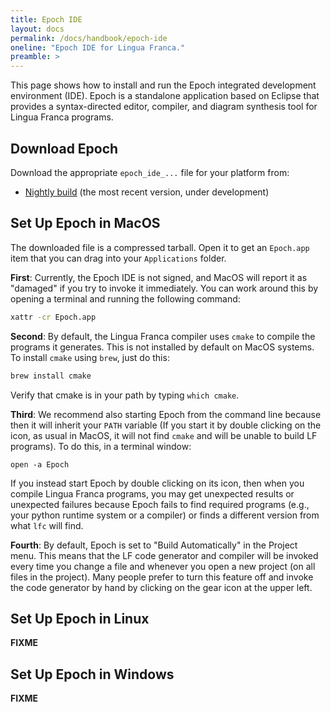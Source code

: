 ```yaml
---
title: Epoch IDE
layout: docs
permalink: /docs/handbook/epoch-ide
oneline: "Epoch IDE for Lingua Franca."
preamble: >
---
```


This page shows how to install and run the Epoch integrated development environment (IDE). Epoch is a standalone application based on Eclipse that provides a syntax-directed editor, compiler, and diagram synthesis tool for Lingua Franca programs.

## Download Epoch

Download the appropriate `epoch_ide_...` file for your platform from:

- [Nightly build](https://github.com/lf-lang/lingua-franca/releases/tag/nightly) (the most recent version, under development)

## Set Up Epoch in MacOS

The downloaded file is a compressed tarball. Open it to get an `Epoch.app` item that you can drag into your `Applications` folder.

**First**: Currently, the Epoch IDE is not signed, and MacOS will report it as "damaged" if you try to invoke it immediately. You can work around this by opening a terminal and running the following command:

```sh
xattr -cr Epoch.app
```

**Second**: By default, the Lingua Franca compiler uses `cmake` to compile the programs it generates. This is not installed by default on MacOS systems. To install `cmake` using `brew`, just do this:

```sh
brew install cmake
```

Verify that cmake is in your path by typing `which cmake`.

**Third**: We recommend also starting Epoch from the command line because then it will inherit your `PATH` variable (If you start it by double clicking on the icon, as usual in MacOS, it will not find `cmake` and will be unable to build LF programs). To do this, in a terminal window:

```
open -a Epoch
```

If you instead start Epoch by double clicking on its icon, then when you compile Lingua Franca programs, you may get unexpected results or unexpected failures because Epoch fails to find required programs (e.g., your python runtime system or a compiler) or finds a different version from what `lfc` will find.

**Fourth**: By default, Epoch is set to "Build Automatically" in the Project menu. This means that the LF code generator and compiler will be invoked every time you change a file and whenever you open a new project (on all files in the project). Many people prefer to turn this feature off and invoke the code generator by hand by clicking on the gear icon at the upper left.

## Set Up Epoch in Linux

**FIXME**

## Set Up Epoch in Windows

**FIXME**
